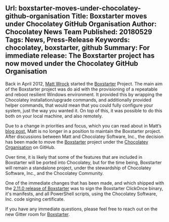Url: boxstarter-moves-under-chocolatey-github-organisation
Title: Boxstarter moves under Chocolatey GitHub Organisation
Author: Chocolatey News Team
Published: 20180529
Tags: News, Press-Release
Keywords: chocolatey, boxstarter, github
Summary: For immediate release: The Boxstarter project has now moved under the Chocolatey GitHub Organisation
---

Back in April 2012, [Matt Wrock](https://twitter.com/mwrockx) started the [Boxstarter](https://boxstarter.org/) Project.  The main aim of the Boxstarter project was do aid with the provisioning of a repeatable and reboot resilient Windows environment.  It provided this by wrapping the Chocolatey installation/upgrade commands, and additionally provided helper commands, that would mean that you could fully configure your system, just the way you wanted it.  On top of this, it was possible to do this both on your local machine, and also remotely.

Due to a change in priorities and focus, which you can read about in Matt’s [blog post](http://www.hurryupandwait.io/blog/course-correction), Matt is no longer in a position to maintain the Boxstarter project.  After discussions between Matt and Chocolatey Software, Inc., the decision has been made to move the [Boxstarter](https://github.com/chocolatey/boxstarter) project under the [Chocolatey Organisation](https://github.com/chocolatey) on GitHub.

Over time, it is likely that some of the features that are included in Boxstarter will be ported into Chocolatey, but for the time being, Boxstarter will remain a standalone project, under the stewardship of Chocolatey Software, Inc., and the Chocolatey Community.

One of the immediate changes that has been made, and which shipped with the [2.11.0 release of Boxstarter](https://chocolatey.org/packages/boxstarter/2.11.0) was to sign the Boxstarter ClickOnce binary, it's manifests, and all PowerShell scripts, using the Chocolatey Software, Inc. code signing certificate.

If you have any immediate questions, please feel free to reach out on the new Gitter room for [Boxstarter](https://gitter.im/chocolatey/boxstarter).
